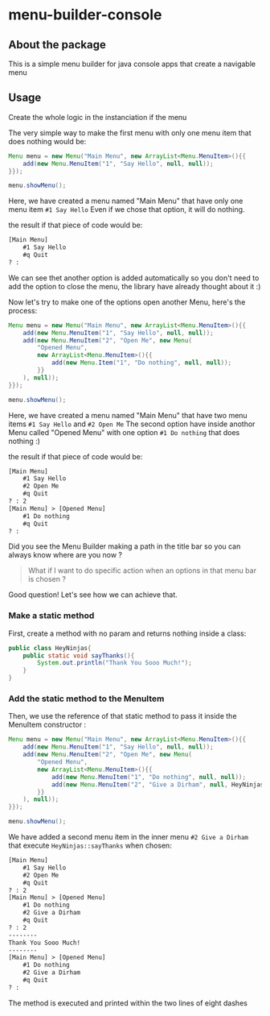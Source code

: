 # menu-builder-console

## About the package

This is a simple menu builder for java console apps that create a navigable menu

## Usage

Create the whole logic in the instanciation if the menu

The very simple way to make the first menu with only one menu item that does nothing would be:

```JAVA
Menu menu = new Menu("Main Menu", new ArrayList<Menu.MenuItem>(){{
    add(new Menu.MenuItem("1", "Say Hello", null, null));
}});

menu.showMenu();
```

Here, we have created a menu named "Main Menu" that have only one menu item ``` #1 Say Hello ```
Even if we chose that option, it will do nothing.

the result if that piece of code would be:

```txt
[Main Menu]
    #1 Say Hello
    #q Quit
? :
```

We can see thet another option is added automatically so you don't need to add the option to close the menu, the library have already thought about it :)

Now let's try to make one of the options open another Menu, here's the process:

```JAVA
Menu menu = new Menu("Main Menu", new ArrayList<Menu.MenuItem>(){{
    add(new Menu.MenuItem("1", "Say Hello", null, null));
    add(new Menu.MenuItem("2", "Open Me", new Menu(
        "Opened Menu",
        new ArrayList<Menu.MenuItem>(){{
            add(new Menu.Item("1", "Do nothing", null, null));
        }}
    ), null));
}});

menu.showMenu();
```

Here, we have created a menu named "Main Menu" that have two menu items ``` #1 Say Hello ``` and ``` #2 Open Me ``` The second option have inside anothor Menu called "Opened Menu" with one option ``` #1 Do nothing ``` that does nothing :)

the result if that piece of code would be:

```txt
[Main Menu]
    #1 Say Hello
    #2 Open Me
    #q Quit
? : 2
[Main Menu] > [Opened Menu]
    #1 Do nothing
    #q Quit
? :
```

Did you see the Menu Builder making a path in the title bar so you can always know where are you now ?

> What if I want to do specific action when an options in that menu bar is chosen ?

Good question! Let's see how we can achieve that.

### Make a static method

First, create a method with no param and returns nothing inside a class:

```JAVA
public class HeyNinjas{
    public static void sayThanks(){
        System.out.println("Thank You Sooo Much!");
    }
}
```

### Add the static method to the MenuItem

Then, we use the reference of that static method to pass it inside the MenuItem constructor :

```JAVA
Menu menu = new Menu("Main Menu", new ArrayList<Menu.MenuItem>(){{
    add(new Menu.MenuItem("1", "Say Hello", null, null));
    add(new Menu.MenuItem("2", "Open Me", new Menu(
        "Opened Menu",
        new ArrayList<Menu.MenuItem>(){{
            add(new Menu.MenuItem("1", "Do nothing", null, null));
            add(new Menu.MenuItem("2", "Give a Dirham", null, HeyNinjas::sayThanks));
        }}
    ), null));
}});

menu.showMenu();
```

We have added a second menu item in the inner menu ``` #2 Give a Dirham ``` that execute ``` HeyNinjas::sayThanks ``` when chosen:

```txt
[Main Menu]
    #1 Say Hello
    #2 Open Me
    #q Quit
? : 2
[Main Menu] > [Opened Menu]
    #1 Do nothing
    #2 Give a Dirham
    #q Quit
? : 2
--------
Thank You Sooo Much!
--------
[Main Menu] > [Opened Menu]
    #1 Do nothing
    #2 Give a Dirham
    #q Quit
? :
```

The method is executed and printed within the two lines of eight dashes
